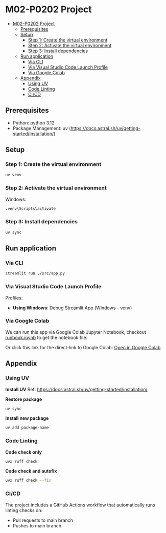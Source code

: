 # M02-P0202 Project

- [M02-P0202 Project](#m02-p0202-project)
  - [Prerequisites](#prerequisites)
  - [Setup](#setup)
    - [Step 1: Create the virtual environment](#step-1-create-the-virtual-environment)
    - [Step 2: Activate the virtual environment](#step-2-activate-the-virtual-environment)
    - [Step 3: Install dependencies](#step-3-install-dependencies)
  - [Run application](#run-application)
    - [Via CLI](#via-cli)
    - [Via Visual Studio Code Launch Profile](#via-visual-studio-code-launch-profile)
    - [Via Google Colab](#via-google-colab)
  - [Appendix](#appendix)
    - [Using UV](#using-uv)
    - [Code Linting](#code-linting)
    - [CI/CD](#cicd)


## Prerequisites
- Python: python 3.12
- Package Management: uv (https://docs.astral.sh/uv/getting-started/installation/)

## Setup

### Step 1: Create the virtual environment
```bash
uv venv
```

### Step 2: Activate the virtual environment

Windows:
```bash
.venv\Scripts\activate
```

### Step 3: Install dependencies
```bash
uv sync
```

## Run application

### Via CLI
```bash
streamlit run ./src/app.py
```
### Via Visual Studio Code Launch Profile
Profiles:
- **Using Windows**: Debug Streamlit App (Windows - venv)

### Via Google Colab
We can run this app via Google Colab Jupyter Notebook, checkout [runbook.ipynb](./notebooks/runbook.ipynb) to get the notebook file.

Or click this link for the direct-link to Google Colab: [Open in Google Colab](https://colab.research.google.com/github/aio25-mix002/m02-p0202/blob/main/notebooks/runbook.ipynb)

## Appendix
### Using UV
**Install UV**
Ref: https://docs.astral.sh/uv/getting-started/installation/

**Restore package**
```bash
uv sync
```

**Install new package**
```bash
uv add package-name
```



### Code Linting

**Code check only**
```bash
uvx ruff check
```

**Code check and autofix**
```bash
uvx ruff check --fix
```

### CI/CD
The project includes a GitHub Actions workflow that automatically runs linting checks on:
- Pull requests to main branch
- Pushes to main branch
